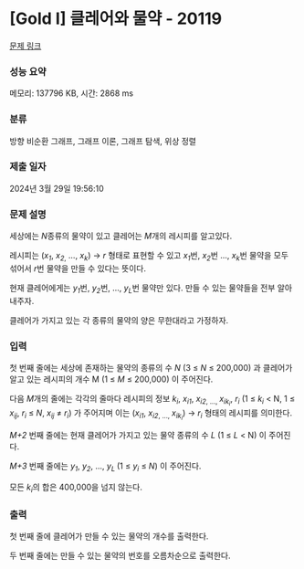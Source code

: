 # [Gold I] 클레어와 물약 - 20119 

[문제 링크](https://www.acmicpc.net/problem/20119) 

### 성능 요약

메모리: 137796 KB, 시간: 2868 ms

### 분류

방향 비순환 그래프, 그래프 이론, 그래프 탐색, 위상 정렬

### 제출 일자

2024년 3월 29일 19:56:10

### 문제 설명

<p>세상에는 <em>N</em>종류의 물약이 있고 클레어는 <em>M</em>개의 레시피를 알고있다.</p>

<p>레시피는 (<em>x<sub>1</sub></em>, <em>x</em><sub><em>2</em>,</sub> ..., <em>x<sub>k</sub></em>) → <em>r</em> 형태로 표현할 수 있고 <em>x<sub>1</sub></em>번, <em>x<sub>2</sub></em>번 ..., <em>x<sub>k</sub></em>번 물약을 모두 섞어서 <em>r</em>번 물약을 만들 수 있다는 뜻이다.</p>

<p>현재 클레어에게는 <em>y<sub>1</sub></em>번, <em>y<sub>2</sub></em>번, ..., <em>y<sub>L</sub></em>번 물약만 있다. 만들 수 있는 물약들을 전부 알아내주자.</p>

<p>클레어가 가지고 있는 각 종류의 물약의 양은 무한대라고 가정하자.</p>

### 입력 

 <p>첫 번째 줄에는 세상에 존재하는 물약의 종류의 수 <em>N</em> (3 ≤ <em>N</em> ≤ 200,000) 과 클레어가 알고 있는 레시피의 개수 M (1 ≤ <em>M</em> ≤ 200,000) 이 주어진다.</p>

<p>다음 <em>M</em>개의 줄에는 각각의 줄마다 레시피의 정보 <em>k<sub>i</sub></em>, <em>x<sub>i1</sub></em>, <em>x</em><sub><em>i2</em>, ..., </sub><em>x<sub>ik<sub>i</sub></sub></em>, <em>r<sub>i</sub></em> (1 ≤ <em>k<sub>i</sub></em> < N, 1 ≤ <em>x<sub>ij</sub></em>, <em>r<sub>i</sub></em> ≤ <em>N</em>, <em>x<sub>ij</sub></em> ≠ <em>r<sub>i</sub></em>) 가 주어지며 이는 (<em>x<sub>i1</sub></em>, <em>x</em><sub><em>i2</em>, ..., </sub><em>x<sub>ik<sub>i</sub></sub></em>) → <em>r<sub>i</sub></em> 형태의 레시피를 의미한다.</p>

<p><em>M+2</em> 번째 줄에는 현재 클레어가 가지고 있는 물약 종류의 수 <em>L</em> (1 ≤ <em>L</em> < N) 이 주어진다.</p>

<p><em>M+3</em> 번째 줄에는 <em>y<sub>1</sub></em>, <em>y<sub>2</sub></em>, ..., <em>y<sub>L </sub></em>(1 ≤ <em>y<sub>i</sub></em> ≤ <em>N</em>) 이 주어진다.</p>

<p>모든 <em>k<sub>i</sub></em>의 합은 400,000을 넘지 않는다.</p>

### 출력 

 <p>첫 번째 줄에 클레어가 만들 수 있는 물약의 개수를 출력한다.</p>

<p>두 번째 줄에는 만들 수 있는 물약의 번호를 오름차순으로 출력한다.</p>

